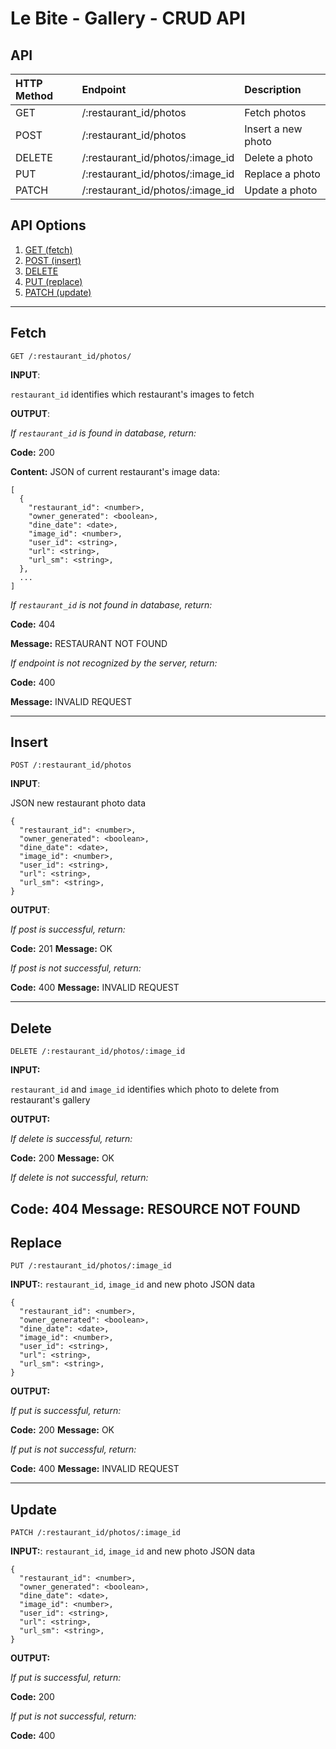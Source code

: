 #  Le Bite - Gallery - CRUD API

## API

| HTTP Method   | Endpoint                         | Description              |
|:--------------|:---------------------------------|:-------------------------|
| GET           | /:restaurant_id/photos           | Fetch photos             |
| POST          | /:restaurant_id/photos           | Insert a new photo       |
| DELETE        | /:restaurant_id/photos/:image_id | Delete a photo           |
| PUT           | /:restaurant_id/photos/:image_id | Replace a photo          |
| PATCH         | /:restaurant_id/photos/:image_id | Update a photo           |

## API Options
1. [GET (fetch)](#Fetch)
1. [POST (insert)](#Insert)
1. [DELETE](#Delete)
1. [PUT (replace)](#Replace)
1. [PATCH (update)](#Update)
---
## Fetch
`GET /:restaurant_id/photos/`

**INPUT**: 

`restaurant_id` identifies which restaurant's images to fetch

**OUTPUT**:

_If `restaurant_id` is found in database, return:_ 

**Code:** 200

**Content:** JSON of current restaurant's image data:

```
[
  {
    "restaurant_id": <number>,
    "owner_generated": <boolean>,
    "dine_date": <date>,
    "image_id": <number>,
    "user_id": <string>,
    "url": <string>,
    "url_sm": <string>,
  },
  ...
]
```

_If `restaurant_id` is not found in database, return:_

**Code:** 404

[resource does not exist]: #

**Message:** RESTAURANT NOT FOUND

_If endpoint is not recognized by the server, return:_

**Code:** 400

[server doesn't recognize endpoint (incorrect request syntax) ]: #

**Message:** INVALID REQUEST


---
## Insert
`POST /:restaurant_id/photos`

**INPUT**: 

JSON new restaurant photo data

```
{
  "restaurant_id": <number>,
  "owner_generated": <boolean>,
  "dine_date": <date>,
  "image_id": <number>,
  "user_id": <string>,
  "url": <string>,
  "url_sm": <string>,
}
```

**OUTPUT**: 

_If post is successful, return:_

**Code:** 201 
**Message:** OK

_If post is not successful, return:_

**Code:** 400
**Message:** INVALID REQUEST

---
## Delete
`DELETE /:restaurant_id/photos/:image_id`

**INPUT:** 

`restaurant_id` and `image_id` identifies which photo to delete from restaurant's gallery

**OUTPUT:** 

_If delete is successful, return:_

**Code:** 200
**Message:** OK

_If delete is not successful, return:_ 

**Code:** 404
**Message:** RESOURCE NOT FOUND  
---
## Replace
`PUT /:restaurant_id/photos/:image_id`

**INPUT:**: `restaurant_id`, `image_id` and new photo JSON data

```
{
  "restaurant_id": <number>,
  "owner_generated": <boolean>,
  "dine_date": <date>,
  "image_id": <number>,
  "user_id": <string>,
  "url": <string>,
  "url_sm": <string>,
}
```

**OUTPUT:** 

_If put is successful, return:_

**Code:** 200
**Message:** OK

_If put is not successful, return:_
 
**Code:** 400
**Message:** INVALID REQUEST

---
## Update
`PATCH /:restaurant_id/photos/:image_id`

**INPUT:**: `restaurant_id`, `image_id` and new photo JSON data

```
{
  "restaurant_id": <number>,
  "owner_generated": <boolean>,
  "dine_date": <date>,
  "image_id": <number>,
  "user_id": <string>,
  "url": <string>,
  "url_sm": <string>,
}
```

**OUTPUT:** 

_If put is successful, return:_

**Code:** 200

_If put is not successful, return:_
 
**Code:** 400
